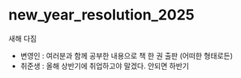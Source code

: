 # new_year_resolution_2025
새해 다짐
- 변영인 : 여러분과 함께 공부한 내용으로 책 한 권 출판 (어떠한 형태로든)
- 취준생 : 올해 상반기에 취업하고야 말겠다. 안되면 하반기